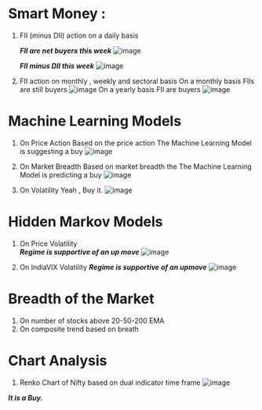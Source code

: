 # Smart Money :
  1. FII (minus DII) action on a daily basis
      
      ***FII are net buyers this week***
  ![image](https://user-images.githubusercontent.com/40670707/132112116-3651e075-0457-44c8-9881-81db565f1120.png)

      ***FII minus DII this week***
  ![image](https://user-images.githubusercontent.com/40670707/132112146-75a3237a-2ed1-4988-b102-1f47b9ae3656.png)
    
  2. FII action on monthly , weekly and sectoral basis
    On a monthly basis FIIs are still buyers
    ![image](https://user-images.githubusercontent.com/40670707/129466967-f5344f54-17d9-4b1e-ae11-213a6b610d79.png)
    On a yearly basis FII are buyers
    ![image](https://user-images.githubusercontent.com/40670707/129466996-94930b13-89fd-4a13-ace5-52942be63d06.png)

# Machine Learning Models
   1. On Price Action 
   Based on the price action The Machine Learning Model is suggesting a buy
   ![image](https://user-images.githubusercontent.com/40670707/129467113-d75e52ed-aed8-4106-bed5-30f729681c87.png)

   2. On Market Breadth
   Based on market breadth the The Machine Learning Model is predicting a buy
   ![image](https://user-images.githubusercontent.com/40670707/129467043-fd22cd57-24a2-49bb-8ce9-d6dd9e499224.png)

   3. On Volatility
   Yeah , Buy it.
   ![image](https://user-images.githubusercontent.com/40670707/129467188-b31d489d-021d-4e09-b647-e5f781d24aff.png)


# Hidden  Markov Models
   1. On Price Volatility  
   ***Regime is supportive of an up move***
   ![image](https://user-images.githubusercontent.com/40670707/129467310-b51ae7ba-e85d-4731-a150-92a077ca08a3.png)

   2. On IndiaVIX Volatility
   ***Regime is supportive of an upmove***
   ![image](https://user-images.githubusercontent.com/40670707/129467318-655947b8-6d45-4b2c-858c-328ef2ab36ed.png)

# Breadth of the Market
   1. On number of stocks above 20-50-200 EMA
   2. On composite trend based on breath
   
# Chart Analysis
   1. Renko Chart of Nifty based on dual indicator time frame
   ![image](https://user-images.githubusercontent.com/40670707/129467385-c17eaad5-3d3e-4ddc-be3d-cc7283d63e6a.png)
   
   
   
   ***It is a Buy.***

